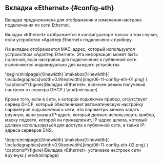 ## Вкладка «Ethernet» {#config-eth}

Вкладка предназначена для отображения и изменения настроек подключения по сети Ethernet.

Вкладка «Ethernet» отображается в конфигураторе только в том случае, если устройство «Адаптер Ethernet» подключено к прибору.

На вкладке отображается MAC-адрес, который используется устройством «Адаптер Ethernet». Эта информация может быть полезной, если настройки для подключения к публичной сети выполняются индивидуально для каждого устройства.

\begin{minipage}{\linewidth}
	\makebox[\linewidth]{
 		\includegraphics[width=0.9\textwidth]{img/06-11-config-eth-01.png}
 	}
	\captionof*{figure}{Вкладка «Ethernet», включен режим получения настроек от сервера DHCP.}
\end{minipage}

Кроме того, если в сети, к которой подключен прибор, отсутствует сервер DHCP, который обеспечивает автоматическую настройку параметров подключения к сети, эти параметры можно задать вручную, явно указав IP-адрес, который должен использовать прибор, маску подсети, которой он принадлежит, IP-адрес шлюза, который должен использоваться для доступа к публичной сети, а также IP-адреса серверов DNS.

\begin{minipage}{\linewidth}
	\makebox[\linewidth]{
 		\includegraphics[width=0.9\textwidth]{img/06-11-config-eth-02.png}
 	}
	\captionof*{figure}{Вкладка «Ethernet», установка настроек сети вручную.}
\end{minipage}

